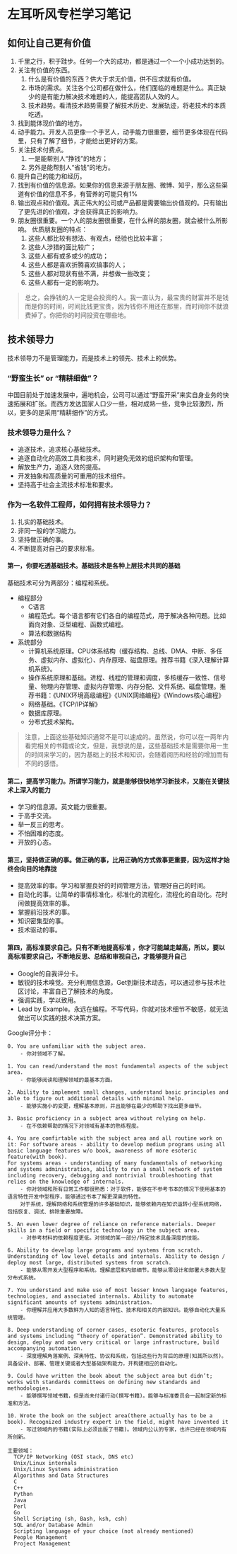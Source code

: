 # 左耳听风专栏学习笔记

## 如何让自己更有价值

1. 千里之行，积于跬步。任何一个大的成功，都是通过一个一个小成功达到的。
2. 关注有价值的东西。
   1. 什么是有价值的东西？供大于求无价值，供不应求就有价值。
   2. 市场的需求。关注各个公司都在做什么，他们面临的难题是什么。真正缺少的是有能力解决技术难题的人，能提高团队人效的人。
   3. 技术趋势。看清技术趋势需要了解技术历史、发展轨迹，将老技术的本质吃透。
3. 找到能体现价值的地方。
4. 动手能力。开发人员更像一个手艺人，动手能力很重要，细节更多体现在代码里，只有了解了细节，才能给出更好的方案。
5. 关注技术付费点。
   1. 一是能帮别人“挣钱”的地方；
   2. 另外是能帮别人“省钱”的地方。
6. 提升自己的能力和经历。
7. 找到有价值的信息源。如果你的信息来源于朋友圈、微博、知乎，那么这些渠道有价值的信息不多，有营养的可能只有1%
8. 输出观点和价值观。真正伟大的公司或产品都是需要输出价值观的。只有输出了更先进的价值观，才会获得真正的影响力。
9. 朋友圈很重要。一个人的朋友圈很重要，在什么样的朋友圈，就会被什么所影响。 优质朋友圈的特点：
    1. 这些人都比较有想法、有观点，经验也比较丰富；
    2. 这些人涉猎的面比较广；
    3. 这些人都有或多或少的成功；
    4. 这些人都是喜欢折腾喜欢搞事的人；
    5. 这些人都对现状有些不满，并想做一些改变；
    6. 这些人都有一定的影响力。

> 总之，会挣钱的人一定是会投资的人。我一直认为，最宝贵的财富并不是钱而是你的时间，时间比钱更宝贵，因为钱你不用还在那里，而时间你不就浪费掉了。你把你的时间投资在哪些地。

## 技术领导力

技术领导力不是管理能力，而是技术上的领先、技术上的优势。

### “野蛮生长” or “精耕细做”？

中国目前处于加速发展中，遍地机会，公司可以通过“野蛮开采”来实自身业务的快速拓展和扩张。而西方发达国家人口少一些，相对成熟一些，竞争比较激烈，所以，更多的是采用“精耕细作”的方式。

### 技术领导力是什么？

* 追逐技术，追求核心基础技术。
* 追逐自动化的高效工具和技术，同时避免无效的组织架构和管理。
* 解放生产力，追逐人效的提高。
* 开发抽象和高质量的可重用的技术组件。
* 坚持高于社会主流技术标准和要求。

### 作为一名软件工程师，如何拥有技术领导力？

1. 扎实的基础技术。
2. 非同一般的学习能力。
3. 坚持做正确的事。
4. 不断提高对自己的要求标准。

#### 第一，你要吃透基础技术。基础技术是各种上层技术共同的基础

基础技术可分为两部分：编程和系统。

* 编程部分
  * C语言
  * 编程范式。每个语言都有它们各自的编程范式，用于解决各种问题。比如面向对象、泛型编程、函数式编程。
  * 算法和数据结构
* 系统部分
  * 计算机系统原理。CPU体系结构（缓存结构、总线、DMA、中断、多任务、虚拟内存、虚拟化）、内存原理、磁盘原理。推荐书籍《深入理解计算机系统》。
  * 操作系统原理和基础。进程、线程的管理和调度，多核缓存一致性、信号量、物理内存管理、虚拟内存管理、内存分配、文件系统、磁盘管理。推荐书籍：《UNIX环境高级编程》《UNIX网络编程》《Windows核心编程》
  * 网络基础。《TCP/IP详解》
  * 数据库原理。
  * 分布式技术架构。

> 注意，上面这些基础知识通常不是可以速成的。虽然说，你可以在一两年内看完相关的书籍或论文，但是，我想说的是，这些基础技术是需要你用一生的时间来学习的，因为基础上的技术和知识，会随着阅历和经验的增加而有不同的感悟。

#### 第二，提高学习能力。所谓学习能力，就是能够很快地学习新技术，又能在关键技术上深入的能力

* 学习的信息源。英文能力很重要。
* 于高手交流。
* 举一反三的思考。
* 不怕困难的态度。
* 开放的心态。

#### 第三，坚持做正确的事。做正确的事，比用正确的方式做事更重要，因为这样才始终会向目的地靠拢

* 提高效率的事。学习和掌握良好的时间管理方法，管理好自己的时间。
* 自动化的事。让简单的事情标准化，标准化的流程化，流程化的自动化。花时间做提高效率的事。
* 掌握前沿技术的事。
* 知识密集型的事。
* 技术驱动的事。

#### 第四，高标准要求自己。只有不断地提高标准 ，你才可能越走越高，所以，要以高标准要求自己，不断地反思、总结和审视自己，才能够提升自己

* Google的自我评分卡。
* 敏锐的技术嗅觉。充分利用信息源，Get到新技术动态，可以通过参与技术社区讨论，丰富自己了解技术的角度。
* 强调实践，学以致用。
* Lead by Example。永远在编程。不写代码，你就对技术细节不敏感，就无法做出可以实践的技术决策方案。

Google评分卡：

```text
0. You are unfamiliar with the subject area.
    - 你对领域不了解。

1. You can read/understand the most fundamental aspects of the subject area.
    - 你能够阅读和理解领域的最基本方面。

2. Ability to implement small changes, understand basic principles and able to figure out additional details with minimal help.
    - 能够实施小的变更，理解基本原则，并且能够在最少的帮助下找出更多细节。

3. Basic proficiency in a subject area without relying on help.
    - 在不依赖帮助的情况下对领域有基本的熟练程度。

4. You are comfirtable with the subject area and all routine work on it: For software areas - ability to develop medium programs using all basic language features w/o book, awareness of more esoteric feature(with book).
For systems areas - understanding of many fundamentals of networking and systems administration, ability to run a small network of system including recovery, debugging and nontrivial troubleshooting that relies on the knowledge of internals.
    - 你对领域和所有日常工作都很熟悉：对于软件，能够在不参考书本的情况下使用基本的语言特性开发中型程序，能够通过书本了解更深奥的特性。
    对于系统，理解网络和系统管理的许多基础知识，能够依赖内在知识运转小型系统网络，包括恢复、调试、排除重要故障。

5. An even lower degree of reliance on reference materials. Deeper skills in a field or specific technology in the subject area.
    - 对参考材料的依赖程度更低。对领域的某一部分/特定技术具备深度的技能。

6. Ability to develop large programs and systems from scratch. Understanding of low level details and internals. Ability to design / deploy most large, distributed systems from scratch.
    - 能够从零开发大型程序和系统。理解底层和内部细节。能够从零设计和部署大多数大型分布式系统。

7. You understand and make use of most lesser known language features, technologies, and associated internals. Ability to automate significant amounts of systems administration.
    - 你理解并应用大多数鲜为人知的语言特性、技术和相关的内部知识。能够自动化大量系统管理。

8. Deep understanding of corner cases, esoteric features, protocols and systems including “theory of operation”. Demonstrated ability to design, deploy and own very critical or large infrastructure, build accompanying automation.
    - 深度理解角落案例、深奥特性、协议和系统，包括这些行为背后的原理(知其所以然)。具备设计、部署、管理关键或者大型基础架构能力，并构建相应的自动化。

9. Could have written the book about the subject area but didn’t; works with standards committees on defining new standards and methodologies.
    - 能够撰写领域书籍，但是尚未付诸行动(撰写书籍)。能够与标准委员会一起制定新的标准和方法。

10. Wrote the book on the subject area(there actually has to be a book). Recognized industry expert in the field, might have invented it
    - 写过领域内的书籍(实际上必须出版了书籍)。领域内公认的专家，也许已经在领域内有所创新。

主要领域：
  TCP/IP Networking (OSI stack, DNS etc)
  Unix/Linux internals
  Unix/Linux Systems administration
  Algorithms and Data Structures
  C
  C++
  Python
  Java
  Perl
  Go
  Shell Scripting (sh, Bash, ksh, csh)
  SQL and/or Database Admin
  Scripting language of your choice (not already mentioned) 
  People Management
  Project Management
```
